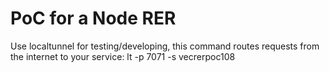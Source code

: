 # PoC for a Node RER

Use localtunnel for testing/developing, this command routes requests from the internet to your service:
lt -p 7071 -s vecrerpoc108